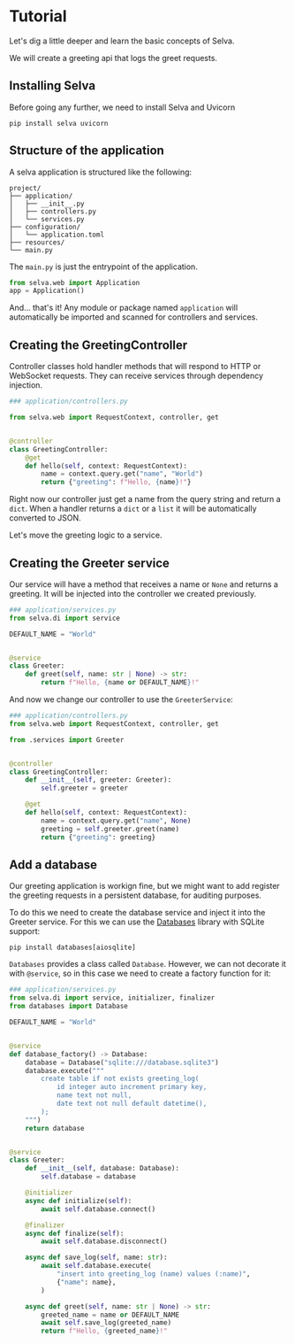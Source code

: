 # Tutorial

Let's dig a little deeper and learn the basic concepts of Selva.

We will create a greeting api that logs the greet requests.

## Installing Selva

Before going any further, we need to install Selva and Uvicorn

```shell
pip install selva uvicorn
```

## Structure of the application

A selva application is structured like the following:

```
project/
├── application/
│   ├── __init__.py
│   ├── controllers.py
│   └── services.py
├── configuration/
│   └── application.toml
├── resources/
└── main.py
```

The `main.py` is just the entrypoint of the application.

```python
from selva.web import Application
app = Application()
```

And... that's it! Any module or package named `application` will automatically
be imported and scanned for controllers and services.

## Creating the GreetingController

Controller classes hold handler methods that will respond to HTTP or WebSocket
requests. They can receive services through dependency injection.

```python
### application/controllers.py

from selva.web import RequestContext, controller, get


@controller
class GreetingController:
    @get
    def hello(self, context: RequestContext):
        name = context.query.get("name", "World")
        return {"greeting": f"Hello, {name}!"}
```

Right now our controller just get a name from the query string and return a
`dict`. When a handler returns a `dict` or a `list` it will be automatically converted to JSON.

Let's move the greeting logic to a service.

## Creating the Greeter service

Our service will have a method that receives a name or `None` and returns a
greeting. It will be injected into the controller we created previously.

```python
### application/services.py
from selva.di import service

DEFAULT_NAME = "World"


@service
class Greeter:
    def greet(self, name: str | None) -> str:
        return f"Hello, {name or DEFAULT_NAME}!"
```

And now we change our controller to use the `GreeterService`:

```python
### application/controllers.py
from selva.web import RequestContext, controller, get

from .services import Greeter


@controller
class GreetingController:
    def __init__(self, greeter: Greeter):
        self.greeter = greeter

    @get
    def hello(self, context: RequestContext):
        name = context.query.get("name", None)
        greeting = self.greeter.greet(name)
        return {"greeting": greeting}
```

## Add a database

Our greeting application is workign fine, but we might want to add register
the greeting requests in a persistent database, for auditing purposes.

To do this we need to create the database service and inject it into the
Greeter service. For this we can use the [Databases](https://www.encode.io/databases/)
library with SQLite support:

```shell
pip install databases[aiosqlite]
```

`Databases` provides a class called `Database`. However, we can not decorate it
with `@service`, so in this case we need to create a factory function for it:

```python
### application/services.py
from selva.di import service, initializer, finalizer
from databases import Database

DEFAULT_NAME = "World"


@service
def database_factory() -> Database:
    database = Database("sqlite:///database.sqlite3")
    database.execute("""
        create table if not exists greeting_log(
            id integer auto increment primary key,
            name text not null,
            date text not null default datetime(),
        );
    """)
    return database


@service
class Greeter:
    def __init__(self, database: Database):
        self.database = database

    @initializer
    async def initialize(self):
        await self.database.connect()

    @finalizer
    async def finalize(self):
        await self.database.disconnect()

    async def save_log(self, name: str):
        await self.database.execute(
            "insert into greeting_log (name) values (:name)",
            {"name": name},
        )

    async def greet(self, name: str | None) -> str:
        greeted_name = name or DEFAULT_NAME
        await self.save_log(greeted_name)
        return f"Hello, {greeted_name}!"
```
